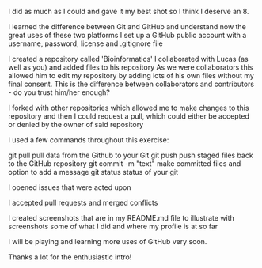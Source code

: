 I did as much as I could and gave it my best shot so I think I deserve an 8.

I learned the difference between Git and GitHub and understand now the great uses of these two platforms
I set up a GitHub public account with a username, password, license and .gitignore file

I created a repository called 'Bioinformatics' 
I collaborated with Lucas (as well as you) and added files to his repository
As we were collaborators this allowed him to edit my repository by adding lots of his own files without my final consent.
This is the difference between collaborators and contributors - do you trust him/her enough?

I forked with other repositories which allowed me to make changes to this repository and then I could request a pull, 
which could either be accepted or denied by the owner of said repository

I used a few commands throughout this exercise:

git pull	pull data from the Github to your Git
git push	push staged files back to the GitHub repository
git commit -m "text"	make committed files and option to add a message
git status	status of your git

I opened issues that were acted upon

I accepted pull requests and merged conflicts

I created screenshots that are in my README.md file to illustrate with screenshots some of what I did and where my profile
is at so far

I will be playing and learning more uses of GitHub very soon.

Thanks a lot for the enthusiastic intro!
